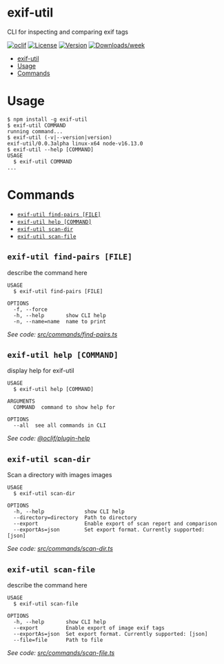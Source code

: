 # exif-util

CLI for inspecting and comparing exif tags

[![oclif](https://img.shields.io/badge/cli-oclif-brightgreen.svg)](https://oclif.io)
[![License](https://img.shields.io/npm/l/exif-util.svg)](https://npmjs.org/package/exif-util)
[![Version](https://img.shields.io/npm/v/exif-util.svg)](https://npmjs.org/package/exif-util)
[![Downloads/week](https://img.shields.io/npm/dw/exif-util.svg)](https://npmjs.org/package/exif-util)

<!-- toc -->
* [exif-util](#exif-util)
* [Usage](#usage)
* [Commands](#commands)
<!-- tocstop -->

# Usage

<!-- usage -->
```sh-session
$ npm install -g exif-util
$ exif-util COMMAND
running command...
$ exif-util (-v|--version|version)
exif-util/0.0.3alpha linux-x64 node-v16.13.0
$ exif-util --help [COMMAND]
USAGE
  $ exif-util COMMAND
...
```
<!-- usagestop -->

# Commands

<!-- commands -->
* [`exif-util find-pairs [FILE]`](#exif-util-find-pairs-file)
* [`exif-util help [COMMAND]`](#exif-util-help-command)
* [`exif-util scan-dir`](#exif-util-scan-dir)
* [`exif-util scan-file`](#exif-util-scan-file)

## `exif-util find-pairs [FILE]`

describe the command here

```
USAGE
  $ exif-util find-pairs [FILE]

OPTIONS
  -f, --force
  -h, --help       show CLI help
  -n, --name=name  name to print
```

_See code: [src/commands/find-pairs.ts](https://github.com/kbd-overlord/exif-util/blob/v0.0.3alpha/src/commands/find-pairs.ts)_

## `exif-util help [COMMAND]`

display help for exif-util

```
USAGE
  $ exif-util help [COMMAND]

ARGUMENTS
  COMMAND  command to show help for

OPTIONS
  --all  see all commands in CLI
```

_See code: [@oclif/plugin-help](https://github.com/oclif/plugin-help/blob/v3.2.12/src/commands/help.ts)_

## `exif-util scan-dir`

Scan a directory with images images

```
USAGE
  $ exif-util scan-dir

OPTIONS
  -h, --help             show CLI help
  --directory=directory  Path to directory
  --export               Enable export of scan report and comparison
  --exportAs=json        Set export format. Currently supported: [json]
```

_See code: [src/commands/scan-dir.ts](https://github.com/kbd-overlord/exif-util/blob/v0.0.3alpha/src/commands/scan-dir.ts)_

## `exif-util scan-file`

describe the command here

```
USAGE
  $ exif-util scan-file

OPTIONS
  -h, --help       show CLI help
  --export         Enable export of image exif tags
  --exportAs=json  Set export format. Currently supported: [json]
  --file=file      Path to file
```

_See code: [src/commands/scan-file.ts](https://github.com/kbd-overlord/exif-util/blob/v0.0.3alpha/src/commands/scan-file.ts)_
<!-- commandsstop -->
